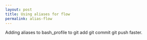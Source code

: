 ```yaml
---
layout: post
title: Using aliases for flow
permalink: alias-flow
---
```


Adding aliases to bash_profile to git add git commit git push faster.